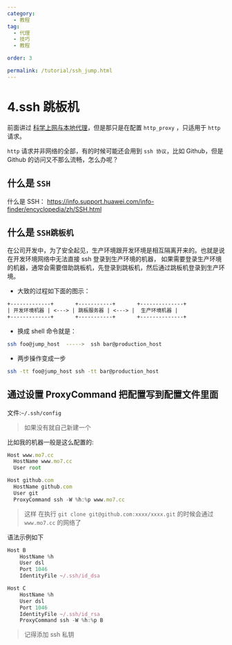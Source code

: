 ```yaml
---
category:
  - 教程
tag:
  - 代理
  - 技巧
  - 教程

order: 3

permalink: /tutorial/ssh_jump.html
---
```


# 4.ssh 跳板机

前面讲过 [科学上网与本地代理](/tutorial/proxy_wall_ready.html)，但是那只是在配置 `http_proxy` ，只适用于 `http` 请求。

`http` 请求并非网络的全部，有的时候可能还会用到 `ssh 协议`，比如 Github，但是 Github 的访问又不那么流畅，怎么办呢？

## 什么是 `SSH`

什么是 SSH：
<https://info.support.huawei.com/info-finder/encyclopedia/zh/SSH.html>

## 什么是 `SSH跳板机`

在公司开发中，为了安全起见，生产环境跟开发环境是相互隔离开来的。也就是说在开发环境网络中无法直接 ssh 登录到生产环境的机器， 如果需要登录生产环境的机器，通常会需要借助跳板机，先登录到跳板机，然后通过跳板机登录到生产环境。

- 大致的过程如下面的图示：

```txt
+-------------+       +-----------+       +--------------+
| 开发环境机器 | <---> | 跳板服务器 | <---> |  生产环境机器 |
+-------------+       +-----------+       +--------------+
```

- 换成 shell 命令就是：

```bash
ssh foo@jump_host  ----->  ssh bar@production_host
```

- 两步操作变成一步

```bash
ssh -tt foo@jump_host ssh -tt bar@production_host
```

## 通过设置 ProxyCommand 把配置写到配置文件里面

文件:`~/.ssh/config`

> 如果没有就自己新建一个

比如我的机器一般是这么配置的:

```js
Host www.mo7.cc
  HostName www.mo7.cc
  User root

Host github.com
  HostName github.com
  User git
  ProxyCommand ssh -W %h:%p www.mo7.cc

```

> 这样 在执行 `git clone git@github.com:xxxx/xxxx.git` 的时候会通过 `www.mo7.cc` 的网络了

语法示例如下

```js
Host B
    HostName %h
    User dsl
    Port 1046
    IdentityFile ~/.ssh/id_dsa

Host C
    HostName %h
    User dsl
    Port 1046
    IdentityFile ~/.ssh/id_rsa
    ProxyCommand ssh -W %h:%p B

```

> 记得添加 ssh 私钥
